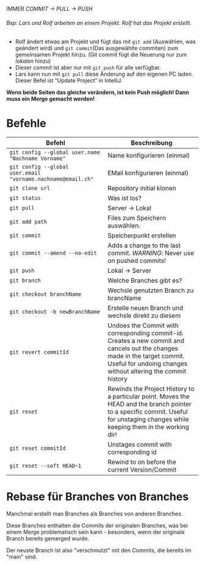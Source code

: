 
IMMER *COMMIT → PULL → PUSH*

###### Bsp: Lars und Rolf arbeiten an einem Projekt. Rolf hat das Projekt erstellt.

- Rolf ändert etwas am Projekt und fügt das mit `git add` (Auswählen, was geändert wird) und `git commit`(Das ausgewählte commiten) zum gemeinsamen Projekt hinzu. (Git commit fügt die Neuerung nur zum *lokalen* hinzu)
- Dieser *commit* ist aber nur mit `git push` für alle verfügbar.
- Lars kann nun mit `git pull` diese Änderung auf den eigenen PC laden. Dieser Befel ist “Update Project” in IntelliJ.

**Wenn beide Seiten das gleiche verändern, ist kein Push möglich! Dann muss ein Merge gemacht werden!**

# Befehle

| Befehl                                                       | Beschreibung                                                                                                                                                                               |
| ------------------------------------------------------------ | ------------------------------------------------------------------------------------------------------------------------------------------------------------------------------------------ |
| `git config --global user.name "Nachname Vorname"`           | Name konfigurieren (einmal)                                                                                                                                                                |
| `git config --global user.email "vorname.nachname@email.ch"` | EMail konfigurieren (einmal)                                                                                                                                                               |
| `git clone url`                                              | Repository initial klonen                                                                                                                                                                  |
| `git status`                                                 | Was ist los?                                                                                                                                                                               |
| `git pull`                                                   | Server -> Lokal                                                                                                                                                                            |
| `git add path`                                               | Files zum Speichern auswählen.                                                                                                                                                             |
| `git commit`                                                 | Speicherpunkt erstellen                                                                                                                                                                    |
| `git commit --amend --no-edit`                               | Adds a change to the last commit. _WARNING_: Never use on pushed commits!                                                                                                                  |
| `git push`                                                   | Lokal -> Server                                                                                                                                                                            |
| `git branch`                                                 | Welche Branches gibt es?                                                                                                                                                                   |
| `git checkout branchName`                                    | Wechsle genutzten Branch zu brancName                                                                                                                                                      |
| `git checkout -b newBranchName`                              | Erstelle neuen Branch und wechsle direkt zu diesem                                                                                                                                         |
| `git revert commitId`                                        | Undoes the Commit with corresponding commit-id. Creates a new commit and cancels out the changes made in the target commit. Useful for undoing changes without altering the commit history |
| `git reset`                                                  | Rewinds the Project History to a particular point. Moves the HEAD and the branch pointer to a specific commit. Useful for unstaging changes while keeping them in the working dir!         |
| `git reset commitId`                                         | Unstages commit with corresponding id                                                                                                                                                      |
| `git reset --soft HEAD~1`                                    | Rewind to on before the current Version/Commit                                                                                                                                             |
# Rebase für Branches von Branches
Manchmal erstellt man Branches als Branches von anderen Branches.

Diese Branches enthalten die Commits der originalen Branches, was bei einem Merge problematisch sein kann - besonders, wenn der originale Branch bereits gemerged wurde. 

Der neuste Branch ist also "verschmutzt" mit den Commits, die bereits im "main" sind.

